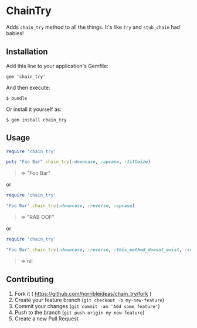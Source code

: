 # ChainTry

Adds `chain_try` method to all the things. It's like `try` and `stub_chain` had babies!

## Installation

Add this line to your application's Gemfile:

    gem 'chain_try'

And then execute:

    $ bundle

Or install it yourself as:

    $ gem install chain_try

## Usage

```ruby
require 'chain_try'

puts "Foo Bar".chain_try(:downcase, :upcase, :titleize)
```
> => "Foo Bar"

or

```ruby
require 'chain_try'

"Foo Bar".chain_try(:downcase, :reverse, :upcase)
```
> => "RAB OOF"

or

```ruby
require 'chain_try'

"Foo Bar".chain_try(:downcase, :reverse, :this_method_doesnt_exist, :some_other_thing)
```
> => nil

## Contributing

1. Fork it ( https://github.com/horribleideas/chain_try/fork )
2. Create your feature branch (`git checkout -b my-new-feature`)
3. Commit your changes (`git commit -am 'Add some feature'`)
4. Push to the branch (`git push origin my-new-feature`)
5. Create a new Pull Request
